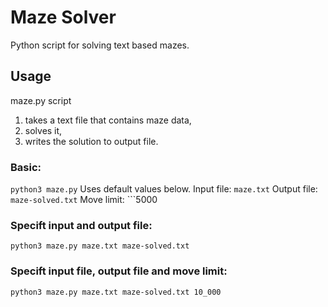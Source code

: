 # Maze Solver
Python script for solving text based mazes.

## Usage
maze.py script
1. takes a text file that contains maze data,
2. solves it,
3. writes the solution to output file.

### Basic:
```python3 maze.py```
Uses default values below.
Input file: ```maze.txt``` 
Output file: ```maze-solved.txt```
Move limit: ```5000

### Specift input and output file:
```python3 maze.py maze.txt maze-solved.txt```

### Specift input file, output file and move limit:
```python3 maze.py maze.txt maze-solved.txt 10_000```

